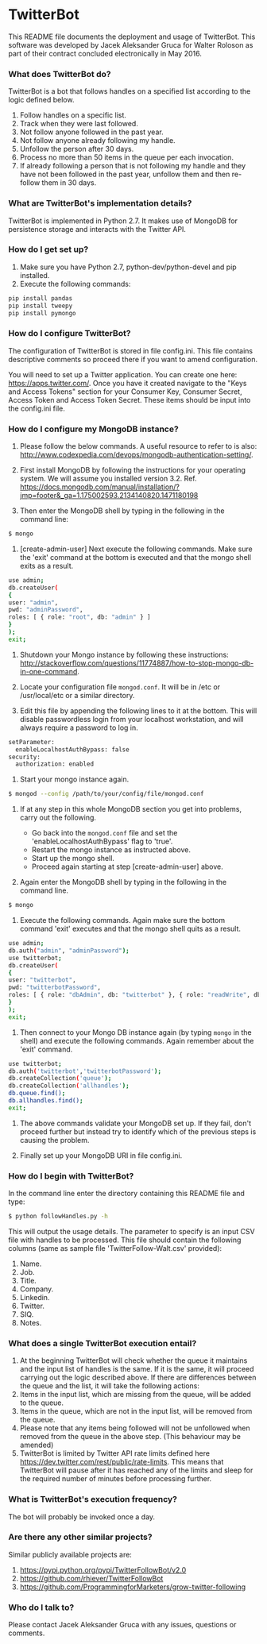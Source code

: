 # TwitterBot #

This README file documents the deployment and usage of TwitterBot. This software was developed by Jacek Aleksander Gruca for Walter Roloson as part of their contract concluded electronically in May 2016.

### What does TwitterBot do? ###

TwitterBot is a bot that follows handles on a specified list according to the logic defined below.

1. Follow handles on a specific list.
1. Track when they were last followed.
1. Not follow anyone followed in the past year.
1. Not follow anyone already following my handle.
1. Unfollow the person after 30 days.
1. Process no more than 50 items in the queue per each invocation.
1. If already following a person that is not following my handle and they have not been followed in the past year, unfollow them and then re-follow them in 30 days.

### What are TwitterBot's implementation details? ###

TwitterBot is implemented in Python 2.7. It makes use of MongoDB for persistence storage and interacts with the Twitter API.

### How do I get set up? ###

1. Make sure you have Python 2.7, python-dev/python-devel and pip installed.
1. Execute the following commands:
```sh
pip install pandas
pip install tweepy
pip install pymongo
```

### How do I configure TwitterBot? ###

The configuration of TwitterBot is stored in file config.ini. This file contains descriptive comments so proceed there if you want to amend configuration.

You will need to set up a Twitter application. You can create one here: <https://apps.twitter.com/>. Once you have it created navigate to the "Keys and Access Tokens" section for your Consumer Key, Consumer Secret, Access Token and Access Token Secret. These items should be input into the config.ini file.

### How do I configure my MongoDB instance? ###

1. Please follow the below commands. A useful resource to refer to is also: <http://www.codexpedia.com/devops/mongodb-authentication-setting/>.

1. First install MongoDB by following the instructions for your operating system. We will assume you installed version 3.2. Ref. <https://docs.mongodb.com/manual/installation/?jmp=footer&_ga=1.175002593.2134140820.1471180198>

1. Then enter the MongoDB shell by typing in the following in the command line:
```sh
$ mongo
```

1. [create-admin-user] Next execute the following commands. Make sure the 'exit' command at the bottom is executed and that the mongo shell exits as a result.
```sh
use admin;
db.createUser(
{
user: "admin",
pwd: "adminPassword",
roles: [ { role: "root", db: "admin" } ]
}
);
exit;
```

1. Shutdown your Mongo instance by following these instructions:
<http://stackoverflow.com/questions/11774887/how-to-stop-mongo-db-in-one-command>.

1. Locate your configuration file `mongod.conf`. It will be in /etc or /usr/local/etc or a similar directory.

1. Edit this file by appending the following lines to it at the bottom. This will disable passwordless login from your localhost workstation, and will always require a password to log in.
```sh
setParameter:
  enableLocalhostAuthBypass: false
security:
  authorization: enabled
```

1. Start your mongo instance again.
```sh
$ mongod --config /path/to/your/config/file/mongod.conf
```

1. If at any step in this whole MongoDB section you get into problems, carry out the following.
    * Go back into the `mongod.conf` file and set the 'enableLocalhostAuthBypass' flag to 'true'.
    * Restart the mongo instance as instructed above.
    * Start up the mongo shell.
    * Proceed again starting at step [create-admin-user] above.

1. Again enter the MongoDB shell by typing in the following in the command line.
```sh
$ mongo
```

1. Execute the following commands. Again make sure the bottom command 'exit' executes and that the mongo shell quits as a result.
```sh
use admin;
db.auth("admin", "adminPassword");
use twitterbot;
db.createUser(
{
user: "twitterbot",
pwd: "twitterbotPassword",
roles: [ { role: "dbAdmin", db: "twitterbot" }, { role: "readWrite", db: "twitterbot" } ]
}
);
exit;
```

1. Then connect to your Mongo DB instance again (by typing `mongo` in the shell) and execute the following commands. Again remember about the 'exit' command.
```sh
use twitterbot;
db.auth('twitterbot','twitterbotPassword');
db.createCollection('queue');
db.createCollection('allhandles');
db.queue.find();
db.allhandles.find();
exit;
```

1. The above commands validate your MongoDB set up. If they fail, don't proceed further but instead try to identify which of the previous steps is causing the problem.

1. Finally set up your MongoDB URI in file config.ini.

### How do I begin with TwitterBot? ###

In the command line enter the directory containing this README file and type:
```sh
$ python followHandles.py -h
```

This will output the usage details. The parameter to specify is an input CSV file with handles to be processed. This file should contain the following columns (same as sample file 'TwitterFollow-Walt.csv' provided):

1. Name.
1. Job.
1. Title.
1. Company. 
1. Linkedin.
1. Twitter.
1. SIQ.
1. Notes.

### What does a single TwitterBot execution entail? ###

1. At the beginning TwitterBot will check whether the queue it maintains and the input list of handles is the same. If it is the same, it will proceed carrying out the logic described above. If there are differences between the queue and the list, it will take the following actions:
  1. Items in the input list, which are missing from the queue, will be added to the queue.
  1. Items in the queue, which are not in the input list, will be removed from the queue.
  1. Please note that any items being followed will not be unfollowed when removed from the queue in the above step. (This behaviour may be amended)
1. TwitterBot is limited by Twitter API rate limits defined here <https://dev.twitter.com/rest/public/rate-limits>. This means that TwitterBot will pause after it has reached any of the limits and sleep for the required number of minutes before processing further.

### What is TwitterBot's execution frequency? ###

The bot will probably be invoked once a day.

### Are there any other similar projects? ###

Similar publicly available projects are:

1. <https://pypi.python.org/pypi/TwitterFollowBot/v2.0>
1. <https://github.com/rhiever/TwitterFollowBot>
1. <https://github.com/ProgrammingforMarketers/grow-twitter-following>

### Who do I talk to? ###

Please contact Jacek Aleksander Gruca with any issues, questions or comments.
